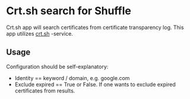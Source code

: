 # Crt.sh search for Shuffle

Crt.sh app will search certificates from certificate transparency log. 
This app utilizes [crt.sh](https://crt.sh) -service.

## Usage
Configuration should be self-explanatory:
* Identity == keyword / domain, e.g. google.com
* Exclude expired == True or False. If one wants to exclude expired certificates from results.